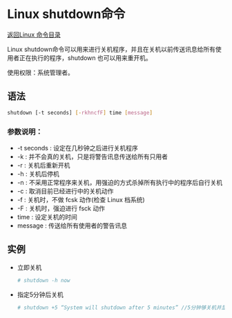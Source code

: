 # Linux shutdown命令
[返回Linux 命令目录](11.Linux命令大全.md)

Linux shutdown命令可以用来进行关机程序，并且在关机以前传送讯息给所有使用者正在执行的程序，shutdown 也可以用来重开机。

使用权限：系统管理者。

## 语法
```bash
shutdown [-t seconds] [-rkhncfF] time [message]
```

### 参数说明：

* -t seconds : 设定在几秒钟之后进行关机程序
* -k : 并不会真的关机，只是将警告讯息传送给所有只用者
* -r : 关机后重新开机
* -h : 关机后停机
* -n : 不采用正常程序来关机，用强迫的方式杀掉所有执行中的程序后自行关机
* -c : 取消目前已经进行中的关机动作
* -f : 关机时，不做 fcsk 动作(检查 Linux 档系统)
* -F : 关机时，强迫进行 fsck 动作
* time : 设定关机的时间
* message : 传送给所有使用者的警告讯息

## 实例

* 立即关机
    ```bash
    # shutdown -h now
    ```

* 指定5分钟后关机
    ```bash
    # shutdown +5 “System will shutdown after 5 minutes” //5分钟够关机并显示警告信息
    ```